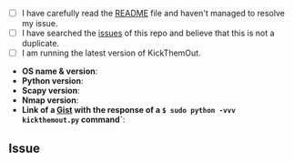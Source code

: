 <!--
  Hi there! Thank you for bringing an issue to out attention.

  Before submitting, let's make sure of a few things.
  Please make sure the following boxes are ticked if they apply.
  If they do not, please try and fulfil these first.
-->

<!-- Checked checkbox should look like this: [x] -->

- [ ] I have carefully read the [README](https://github.com/k4m4/kickthemout/blob/master/README.rst) file and haven't managed to resolve my issue.
- [ ] I have searched the [issues](https://github.com/k4m4/kickthemout/issues?utf8=%E2%9C%93&q=is%3Aissue) of this repo and believe that this is not a duplicate.
- [ ] I am running the latest version of KickThemOut.

<!-- 
  Once all boxes are ticked, it would be very helpful if you could fill in the
  following list with the appropriate information. 
--> 

- **OS name & version**: <!-- Replace with os name & version -->
- **Python version**: <!-- Replace with python version -->
- **Scapy version**: <!-- Replace with scapy version -->
- **Nmap version**: <!-- Replace with nmap version -->
- **Link of a [Gist](https://gist.github.com/) with the response of a `$ sudo python -vvv kickthemout.py` command`**: <!-- Gist Link Here -->

## Issue
<!-- Now feel free to write about your issue; please remember to be as descriptive as possible! Thanks again! 🙌 ❤️ -->
